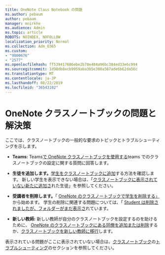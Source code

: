```yaml
---
title: OneNote Class Notebook の問題
ms.author: pebaum
author: pebaum
manager: mnirkhe
ms.audience: Admin
ms.topic: article
ROBOTS: NOINDEX, NOFOLLOW
localization_priority: Normal
ms.collection: Adm_O365
ms.custom:
- "9000676"
- "2577"
ms.openlocfilehash: ff539417606ebe2b78e484a96bc384ed33e6c994
ms.sourcegitcommit: 1d98db8acb9959aba3b5e308a567ade6b62da56c
ms.translationtype: MT
ms.contentlocale: ja-JP
ms.lasthandoff: 08/22/2019
ms.locfileid: "36543102"
---
```

# <a name="onenote-class-notebook-issues-and-resolutions"></a>OneNote クラスノートブックの問題と解決策

ここでは、クラスノートブックの一般的な要求のトピックとトラブルシューティングを示します。

- **Teams:** Teams[で OneNote クラスノートブックを使用する](https://support.office.com/article/bd77f11f-27cd-4d41-bfbd-2b11799f1440)teams でのクラスノートブックの設定に関する質問に回答します。

- **生徒を追加します。**[学生をクラスノートブックに追加](https://support.office.com/article/149882af-506a-4689-9fee-39309b97aae8)する方法を確認します。 新しい学生を表示できない場合は、「[クラスノートブックに表示されていない新たに追加さ](https://support.office.com/article/4da02c45-b435-4af1-921b-51b8ee40e1c9)れた生徒」を参照してください。

- **受講者を削除します。**「 [OneNote のクラスノートブックで学生を削除する」](https://support.office.com/article/86dcf019-408f-4de8-8055-eb61f1578c3c)から始めます。 学生の削除に関連する問題については、「 [Student は削除されましたが、フォルダーがまだ表示さ](https://support.office.com/article/0ed81eaa-c14a-436f-bb6f-ce95f130cc71)れています。

- **新しい教師:** 新しい教師が自分のクラスノートブックを設定するのを助けるために、 [OneNote のクラスノートブックにある同僚を追加または削除](https://support.office.com/article/fdcb870b-49a7-4a14-9ea6-d817f88026f8)するか、[クラスノートブックを新しい教師に移行](https://support.office.com/article/84ef5d4a-0eec-4d5b-bc22-1317bc3b9027)します。

表示されている問題がここに表示されていない場合は、[クラスノートブック](https://support.office.com/article/class-notebook-ee70aff9-52e8-449f-be6a-7cbc1d65eaea)の[トラブルシューティング](https://support.office.com/article/class-notebook-ee70aff9-52e8-449f-be6a-7cbc1d65eaea#ID0EAABAAA=Manage&ID0EABAAA=Troubleshoot)のセクションを参照してください。 


